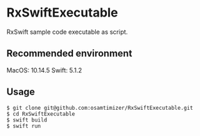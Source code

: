 # RxSwiftExecutable

RxSwift sample code executable as script.

## Recommended environment
MacOS: 10.14.5
Swift: 5.1.2

## Usage

```
$ git clone git@github.com:osamtimizer/RxSwiftExecutable.git
$ cd RxSwiftExecutable
$ swift build
$ swift run
```
